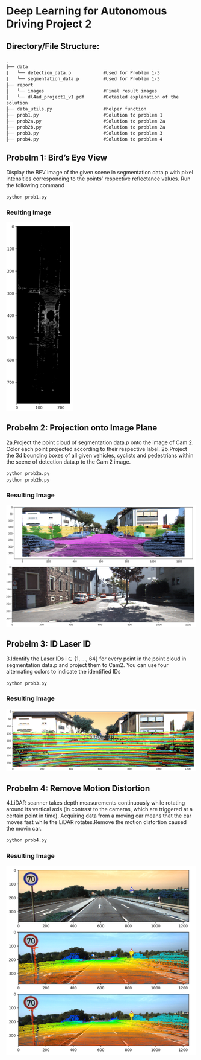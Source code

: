 # Deep Learning for Autonomous Driving Project 2

## Directory/File Structure:
    .
    ├── data
    |   └── detection_data.p            #Used for Problem 1-3
    |   └── segmentation_data.p         #Used for Problem 1-3
    ├── report
    │   └── images                      #Final result images
    │   └── dl4ad_project1_v1.pdf       #Detailed explanation of the solution
    ├── data_utils.py                   #helper function
    ├── prob1.py                        #Solution to problem 1
    ├── prob2a.py                       #Solution to problem 2a
    ├── prob2b.py                       #Solution to problem 2a
    ├── prob3.py                        #Solution to problem 3
    ├── prob4.py                        #Solution to problem 4

## Probelm 1: Bird’s Eye View

Display the BEV image of the given scene in segmentation data.p with pixel intensities corresponding to the points’ respective reflectance values.
Run the following command

```bash
python prob1.py
```

### Reulting Image

<img src="./report/images/prob1.png" alt="BEV" height="500">

## Probelm 2: Projection onto Image Plane

2a.Project the point cloud of segmentation data.p onto the image of Cam 2. Color each point projected according to their respective label.
2b.Project the 3d bounding boxes of all given vehicles, cyclists and pedestrians within the scene of detection data.p to the Cam 2 image.

```bash
python prob2a.py
python prob2b.py
```

### Resulting Image

![Segmentation](./report/images/prob2a.jpg)![Bounding Box](./report/images/prob2b.jpg)

## Probelm 3: ID Laser ID

3.Identify the Laser IDs i ∈ {1, ..., 64} for every point in the point cloud in segmentation data.p and project them to Cam2. You can use four alternating colors to indicate the identified IDs

```bash
python prob3.py
```

### Resulting Image

![Laser Tag](./report/images/prob3.png)

## Probelm 4: Remove Motion Distortion

4.LiDAR scanner takes depth measurements continuously while rotating around its vertical axis (in contrast to the cameras, which are triggered at a certain point in time). Acquiring data from a moving car means that the car moves fast while the LiDAR rotates.Remove the motion distortion caused the movin car.

```bash
python prob4.py
```

### Resulting Image

![Distortion](./report/images/prob4_37_v1.png)
